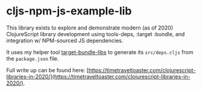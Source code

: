 # cljs-npm-js-example-lib

This library exists to explore and demonstrate modern (as of 2020) ClojureScript
library development using tools-deps, :target :bundle, and integration w/
NPM-sourced JS dependencies.

It uses my helper tool [target-bundle-libs](https://github.com/cap10morgan/target-bundle-libs)
to generate its `src/deps.cljs` from the `package.json` file.

Full write up can be found here: [https://timetraveltoaster.com/clojurescript-libraries-in-2020/](https://timetraveltoaster.com/clojurescript-libraries-in-2020/).